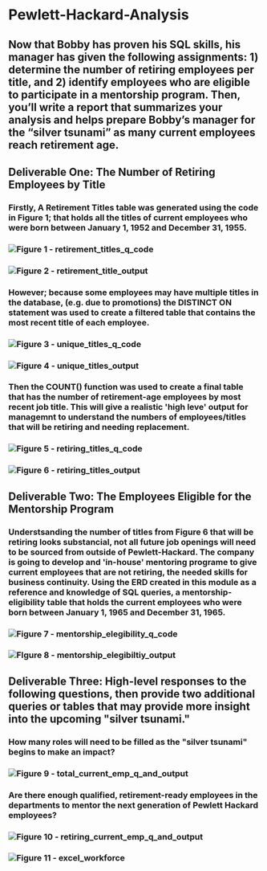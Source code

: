 # Pewlett-Hackard-Analysis

## Now that Bobby has proven his SQL skills, his manager has given the following assignments: 1) determine the number of retiring employees per title, and 2) identify employees who are eligible to participate in a mentorship program. Then, you’ll write a report that summarizes your analysis and helps prepare Bobby’s manager for the “silver tsunami” as many current employees reach retirement age.

## Deliverable One: The Number of Retiring Employees by Title
### Firstly, A Retirement Titles table was generated using the code in Figure 1; that holds all the titles of current employees who were born between January 1, 1952 and December 31, 1955. 
### ![Figure 1 - retirement_titles_q_code]()
### ![Figure 2 - retirement_title_output]()
### However; because some employees may have multiple titles in the database, (e.g. due to promotions) the DISTINCT ON statement was used to create a filtered table that contains the most recent title of each employee. 
### ![Figure 3 - unique_titles_q_code]()
### ![Figure 4 - unique_titles_output]()
### Then the COUNT() function was used to create a final table that has the number of retirement-age employees by most recent job title.  This will give a realistic 'high leve' output for managemnt to understand the numbers of employees/titles that will be retiring and needing replacement.
### ![Figure 5 - retiring_titles_q_code]()
### ![Figure 6 - retiring_titles_output]()

## Deliverable Two: The Employees Eligible for the Mentorship Program
### Understsanding the number of titles from Figure 6 that will be retiring looks substancial, not all future job openings will need to be sourced from outside of Pewlett-Hackard.  The company is going to develop and 'in-house' mentoring programe to give current employees that are not retiring, the needed skills for business continuity. Using the ERD created in this module as a reference and knowledge of SQL queries, a mentorship-eligibility table that holds the current employees who were born between January 1, 1965 and December 31, 1965.
### ![Figure 7 - mentorship_elegibility_q_code]()
### ![FIgure 8 - mentorship_elegibiltiy_output]()

## Deliverable Three: High-level responses to the following questions, then provide two additional queries or tables that may provide more insight into the upcoming "silver tsunami." 
### How many roles will need to be filled as the "silver tsunami" begins to make an impact?
### ![Figure 9 - total_current_emp_q_and_output]() 
### Are there enough qualified, retirement-ready employees in the departments to mentor the next generation of Pewlett Hackard employees?
### ![Figure 10 - retiring_current_emp_q_and_output]()
### ![Figure 11 - excel_workforce]()












